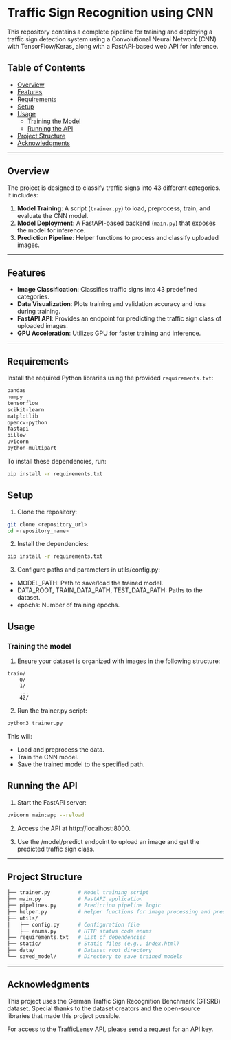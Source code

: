 # Traffic Sign Recognition using CNN

This repository contains a complete pipeline for training and deploying a traffic sign detection system using a Convolutional Neural Network (CNN) with TensorFlow/Keras, along with a FastAPI-based web API for inference.

## Table of Contents

- [Overview](#overview)
- [Features](#features)
- [Requirements](#requirements)
- [Setup](#setup)
- [Usage](#usage)
  - [Training the Model](#training-the-model)
  - [Running the API](#running-the-api)
- [Project Structure](#project-structure)
- [Acknowledgments](#acknowledgments)

---

## Overview

The project is designed to classify traffic signs into 43 different categories. It includes:

1. **Model Training**: A script (`trainer.py`) to load, preprocess, train, and evaluate the CNN model.
2. **Model Deployment**: A FastAPI-based backend (`main.py`) that exposes the model for inference.
3. **Prediction Pipeline**: Helper functions to process and classify uploaded images.

---

## Features

- **Image Classification**: Classifies traffic signs into 43 predefined categories.
- **Data Visualization**: Plots training and validation accuracy and loss during training.
- **FastAPI API**: Provides an endpoint for predicting the traffic sign class of uploaded images.
- **GPU Acceleration**: Utilizes GPU for faster training and inference.

---

## Requirements

Install the required Python libraries using the provided `requirements.txt`:

```bash
pandas
numpy
tensorflow
scikit-learn
matplotlib
opencv-python
fastapi
pillow
uvicorn
python-multipart
```

To install these dependencies, run:
```bash
pip install -r requirements.txt
```

## Setup

1.	Clone the repository:
```bash
git clone <repository_url>
cd <repository_name>
```

2.	Install the dependencies:
```bash
pip install -r requirements.txt
```

3.	Configure paths and parameters in utils/config.py:
- MODEL_PATH: Path to save/load the trained model.
- DATA_ROOT, TRAIN_DATA_PATH, TEST_DATA_PATH: Paths to the dataset.
- epochs: Number of training epochs.

## Usage

### Training the model

1.	Ensure your dataset is organized with images in the following structure:

```
train/
    0/
    1/
    ...
    42/
```

2.	Run the trainer.py script:

```bash
python3 trainer.py
```

This will:
- Load and preprocess the data.
- Train the CNN model.
- Save the trained model to the specified path.

## Running the API

1. Start the FastAPI server:
```bash
uvicorn main:app --reload
```

2. Access the API at http://localhost:8000.

3.	Use the /model/predict endpoint to upload an image and get the predicted traffic sign class.

---

## Project Structure
```bash
├── trainer.py         # Model training script
├── main.py            # FastAPI application
├── pipelines.py       # Prediction pipeline logic
├── helper.py          # Helper functions for image processing and prediction
├── utils/
│   ├── config.py      # Configuration file
│   ├── enums.py       # HTTP status code enums
├── requirements.txt   # List of dependencies
├── static/            # Static files (e.g., index.html)
├── data/              # Dataset root directory
└── saved_model/       # Directory to save trained models
```

---

## Acknowledgments

This project uses the German Traffic Sign Recognition Benchmark (GTSRB) dataset. Special thanks to the dataset creators and the open-source libraries that made this project possible.

For access to the TrafficLensv API, please [send a request](mailto:harshilpatel30402@gmail.com?subject=Request%20for%20TrafficLens%20API%20Key) for an API key.